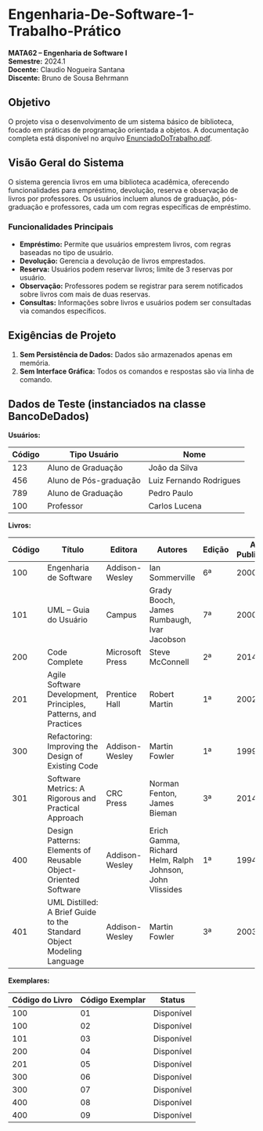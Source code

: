 # Engenharia-De-Software-1-Trabalho-Prático

**MATA62 – Engenharia de Software I**  
**Semestre:** 2024.1  
**Docente:** Claudio Nogueira Santana  
**Discente:** Bruno de Sousa Behrmann  

## Objetivo

O projeto visa o desenvolvimento de um sistema básico de biblioteca, focado em práticas de programação orientada a objetos. A documentação completa está disponível no arquivo [EnunciadoDoTrabalho.pdf](EnunciadoDoTrabalho.pdf).

## Visão Geral do Sistema

O sistema gerencia livros em uma biblioteca acadêmica, oferecendo funcionalidades para empréstimo, devolução, reserva e observação de livros por professores. Os usuários incluem alunos de graduação, pós-graduação e professores, cada um com regras específicas de empréstimo.

### Funcionalidades Principais

- **Empréstimo:** Permite que usuários emprestem livros, com regras baseadas no tipo de usuário.
- **Devolução:** Gerencia a devolução de livros emprestados.
- **Reserva:** Usuários podem reservar livros; limite de 3 reservas por usuário.
- **Observação:** Professores podem se registrar para serem notificados sobre livros com mais de duas reservas.
- **Consultas:** Informações sobre livros e usuários podem ser consultadas via comandos específicos.

## Exigências de Projeto

1. **Sem Persistência de Dados:** Dados são armazenados apenas em memória.
2. **Sem Interface Gráfica:** Todos os comandos e respostas são via linha de comando.

## Dados de Teste (instanciados na classe BancoDeDados)

**Usuários:**

| Código | Tipo Usuário             | Nome                |
|--------|--------------------------|---------------------|
| 123    | Aluno de Graduação        | João da Silva       |
| 456    | Aluno de Pós-graduação    | Luiz Fernando Rodrigues |
| 789    | Aluno de Graduação        | Pedro Paulo         |
| 100    | Professor                 | Carlos Lucena       |

**Livros:**

| Código | Título                                        | Editora       | Autores                              | Edição | Ano Publicação |
|--------|-----------------------------------------------|---------------|--------------------------------------|--------|----------------|
| 100    | Engenharia de Software                        | Addison-Wesley| Ian Sommerville                      | 6ª     | 2000           |
| 101    | UML – Guia do Usuário                         | Campus        | Grady Booch, James Rumbaugh, Ivar Jacobson | 7ª     | 2000           |
| 200    | Code Complete                                | Microsoft Press| Steve McConnell                      | 2ª     | 2014           |
| 201    | Agile Software Development, Principles, Patterns, and Practices | Prentice Hall | Robert Martin                         | 1ª     | 2002           |
| 300    | Refactoring: Improving the Design of Existing Code | Addison-Wesley| Martin Fowler                        | 1ª     | 1999           |
| 301    | Software Metrics: A Rigorous and Practical Approach | CRC Press     | Norman Fenton, James Bieman          | 3ª     | 2014           |
| 400    | Design Patterns: Elements of Reusable Object-Oriented Software | Addison-Wesley | Erich Gamma, Richard Helm, Ralph Johnson, John Vlissides | 1ª     | 1994           |
| 401    | UML Distilled: A Brief Guide to the Standard Object Modeling Language | Addison-Wesley | Martin Fowler                        | 3ª     | 2003           |

**Exemplares:**

| Código do Livro | Código Exemplar | Status     |
|-----------------|-----------------|------------|
| 100             | 01              | Disponível  |
| 100             | 02              | Disponível  |
| 101             | 03              | Disponível  |
| 200             | 04              | Disponível  |
| 201             | 05              | Disponível  |
| 300             | 06              | Disponível  |
| 300             | 07              | Disponível  |
| 400             | 08              | Disponível  |
| 400             | 09              | Disponível  |
